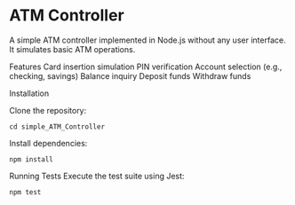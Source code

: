 # ATM Controller
A simple ATM controller implemented in Node.js without any user interface. It simulates basic ATM operations.

Features
Card insertion simulation
PIN verification
Account selection (e.g., checking, savings)
Balance inquiry
Deposit funds
Withdraw funds

Installation

Clone the repository:

``` git clone https://github.com/AlambekG/simple_ATM_Controller.git 
cd simple_ATM_Controller
```

Install dependencies:

``` npm install ```

Running Tests
Execute the test suite using Jest:


``` npm test ```